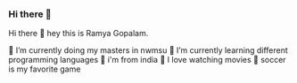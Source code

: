 ### Hi there 👋


Hi there 👋
hey this is Ramya Gopalam.

🔭 I’m currently doing my masters in nwmsu
🌱 I’m currently learning different programming languages
👯 i'm from india
🤔 I love watching movies
💬 soccer is my favorite game

